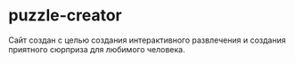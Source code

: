 # puzzle-creator
Сайт создан с целью создания интерактивного развлечения и создания приятного сюрприза для любимого человека.
